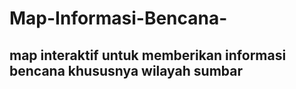 # Map-Informasi-Bencana-

map interaktif untuk memberikan informasi bencana
khususnya wilayah sumbar
-